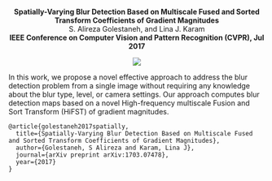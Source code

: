 
<p align="center">
  <b>Spatially-Varying Blur Detection Based on Multiscale Fused and Sorted Transform Coefficients of Gradient Magnitudes </b><br>
  S. Alireza Golestaneh, and Lina J. Karam<br>
    <b> IEEE Conference on Computer Vision and Pattern Recognition (CVPR), Jul 2017</b>

</p>


  
  
 
 <p align="center">
  <img src="https://cloud.githubusercontent.com/assets/12434910/26278354/59f5d0e4-3d4d-11e7-8452-43436c41c478.jpg">
</p>
 

In this work,  we propose a novel effective approach to address the blur detection problem from a single image without requiring any knowledge about the blur type, level, or camera settings. Our approach computes blur detection maps based on a novel High-frequency multiscale Fusion and Sort Transform (HiFST) of gradient magnitudes.



```
@article{golestaneh2017spatially,
  title={Spatially-Varying Blur Detection Based on Multiscale Fused and Sorted Transform Coefficients of Gradient Magnitudes},
  author={Golestaneh, S Alireza and Karam, Lina J},
  journal={arXiv preprint arXiv:1703.07478},
  year={2017}
}
```
